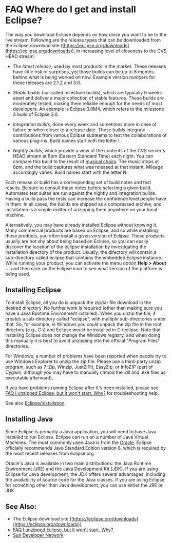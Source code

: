 

FAQ Where do I get and install Eclipse?
=======================================

The way you download Eclipse depends on how close you want to be to the live stream. Following are the release types that can be downloaded from the Eclipse download site ([https://eclipse.org/downloads](https://eclipse.org/downloads)), in increasing level of closeness to the CVS HEAD stream:

*   _The latest release_, used by most products in the market. These releases have little risk of surprises, yet those builds can be up to 6 months behind what is being worked on now. Example version numbers for these releases are 2.1.2 and 3.0.

*   _Stable builds_ (so-called milestone builds), which are typically 6 weeks apart and deliver a major collection of stable features. These builds are moderately tested, making them reliable enough for the needs of most developers. An example is Eclipse 3.0M4, which refers to the milestone 4 build of Eclipse 3.0.

*   _Integration builds_, done every week and sometimes more in case of failure or when closer to a release date. These builds integrate contributions from various Eclipse subteams to test the collaborations of various plug-ins. Build names start with the letter I.

*   _Nightly builds_, which provide a view of the contents of the CVS server's HEAD stream at 8pm (Eastern Standard Time) each night. You can compare this build to the result of [musical chairs](http://en.wikipedia.org/wiki/Musical_chairs). The music stops at 8pm, and the build captures what was released at that instant. Mileage accordingly varies. Build names start with the letter N.

Each release or build has a corresponding set of build notes and test results. Be sure to consult these notes before selecting a given build. Automated test suites are run against the nightly and integration builds. Having a build pass the tests can increase the confidence level people have in them. In all cases, the builds are shipped as a compressed archive, and installation is a simple matter of unzipping them anywhere on your local machine.

Alternatively, you may have already installed Eclipse without knowing it. Many commercial products are based on Eclipse, and so while installing these products, you often install a given version of Eclipse. These products usually are not shy about being based on Eclipse, so you can easily discover the location of the eclipse installation by investigating the installation directory of the product. Usually, the directory will contain a sub-directory called eclipse that contains the embedded Eclipse instance. While running your product, you can activate the menu option **Help > About ...** and then click on the Eclipse icon to see what version of the platform is being used.

Installing Eclipse
------------------

To install Eclipse, all you do is unpack the zip/tar file download in the desired directory. No further work is required (other than making sure you have a Java Runtime Environment installed). When you unzip the file, it creates a sub-directory called "eclipse", with multiple sub-directories under that. So, for example, in Windows you could unpack the zip file in the root directory (e.g., C:\\) and Eclipse would be installed in C:\\eclipse. Note that installing Eclipse does not change the Windows registry, and when doing this manually it is best to avoid unzipping into the official "Program Files" directories.

For Windows, a number of problems have been reported when people try to use Windows Explorer to unzip the zip file. Please use a third-party unzip program, such as 7-Zip, Winzip, JustZIPIt, EasyZip, or InfoZIP (part of Cygwin, although you may have to manually chmod the .dll and .exe files as executable afterward).

If you have problems running Eclipse after it's been installed, please see [FAQ I unzipped Eclipse, but it won't start. Why?](./FAQ_I_unzipped_Eclipse,_but_it_won%27t_start._Why.md "FAQ I unzipped Eclipse, but it won't start. Why?") for troubleshooting help.

See also [Eclipse/Installation](/Eclipse/Installation "Eclipse/Installation").

Installing Java
---------------

Since Eclipse is primarily a Java application, you will need to have Java installed to run Eclipse. Eclipse can run on a number of Java Virtual Machines. The most commonly used Java is from the [Oracle](http://www.java.com/en/). Eclipse officially recommends Java Standard Edition version 8, which is required by the most recent releases from eclipse.org.

Oracle's Java is available in two main distributions: the Java Runtime Environment (JRE) and the Java Development Kit (JDK). If you are using Eclipse for Java development, the JDK offers several advantages, including the availability of source code for the Java classes. If you are using Eclipse for something other than Java development, you can use either the JRE or JDK.

See Also:
---------

*   The Eclipse download site ([https://eclipse.org/downloads](https://eclipse.org/downloads))
*   [FAQ I unzipped Eclipse, but it won't start. Why?](./FAQ_I_unzipped_Eclipse,_but_it_won%27t_start._Why.md "FAQ I unzipped Eclipse, but it won't start. Why?")
*   [Sun Developer Network](http://java.sun.com/)

